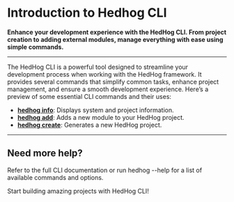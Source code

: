 # Introduction to Hedhog CLI

**Enhance your development experience with the HedHog CLI. From project creation to adding external modules, manage everything with ease using simple commands.**

---

The HedHog CLI is a powerful tool designed to streamline your development process when working with the HedHog framework. It provides several commands that simplify common tasks, enhance project management, and ensure a smooth development experience. Here’s a preview of some essential CLI commands and their uses:

- **[hedhog info](/docs/cli/hedhog-info)**: Displays system and project information.
- **[hedhog add](/docs/cli/hedhog-add)**: Adds a new module to your HedHog project.
- **[hedhog create](/docs//cli/hedhog-create)**: Generates a new HedHog project.

---

## Need more help?

Refer to the full CLI documentation or run hedhog --help for a list of available commands and options.

Start building amazing projects with HedHog CLI!
